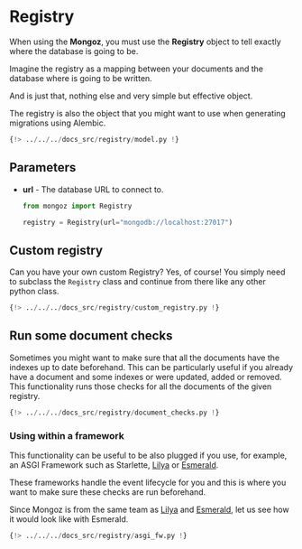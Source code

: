 # Registry

When using the **Mongoz**, you must use the **Registry** object to tell exactly where the
database is going to be.

Imagine the registry as a mapping between your documents and the database where is going to be written.

And is just that, nothing else and very simple but effective object.

The registry is also the object that you might want to use when generating migrations using
Alembic.

```python hl_lines="19"
{!> ../../../docs_src/registry/model.py !}
```

## Parameters

* **url** - The database URL to connect to.

    ```python
    from mongoz import Registry

    registry = Registry(url="mongodb://localhost:27017")
    ```

## Custom registry

Can you have your own custom Registry? Yes, of course! You simply need to subclass the `Registry`
class and continue from there like any other python class.

```python
{!> ../../../docs_src/registry/custom_registry.py !}
```

## Run some document checks

Sometimes you might want to make sure that all the documents have the indexes up to date beforehand. This
can be particularly useful if you already have a document and some indexes or were updated, added or removed. This
functionality runs those checks for all the documents of the given registry.

```python
{!> ../../../docs_src/registry/document_checks.py !}
```

### Using within a framework

This functionality can be useful to be also plugged if you use, for example, an ASGI Framework such as Starlette,
[Lilya](https://lilya.dev) or [Esmerald](https://esmerald.dev).

These frameworks handle the event lifecycle for you and this is where you want to make sure these checks are run beforehand.

Since Mongoz is from the same team as [Lilya](https://lilya.dev) and [Esmerald](https://esmerald.dev), let us see how it
would look like with Esmerald.

```python
{!> ../../../docs_src/registry/asgi_fw.py !}
```
